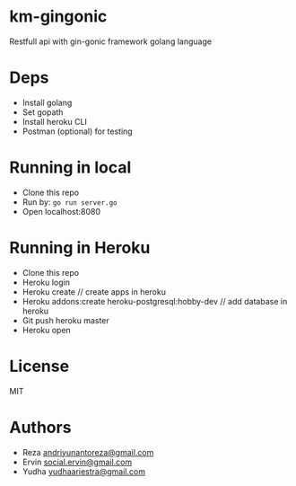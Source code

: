 # km-gingonic  
Restfull api with gin-gonic framework golang language

# Deps
* Install golang
* Set gopath
* Install heroku CLI
* Postman (optional) for testing

# Running in local
* Clone this repo
* Run by: `go run server.go`
* Open localhost:8080

# Running in Heroku
* Clone this repo
* Heroku login
* Heroku create // create apps in heroku
* Heroku addons:create heroku-postgresql:hobby-dev // add database in heroku
* Git push heroku master
* Heroku open

# License
MIT

# Authors
* Reza andriyunantoreza@gmail.com
* Ervin social.ervin@gmail.com
* Yudha yudhaariestra@gmail.com


